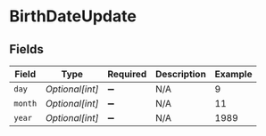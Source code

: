 # BirthDateUpdate


## Fields

| Field              | Type               | Required           | Description        | Example            |
| ------------------ | ------------------ | ------------------ | ------------------ | ------------------ |
| `day`              | *Optional[int]*    | :heavy_minus_sign: | N/A                | 9                  |
| `month`            | *Optional[int]*    | :heavy_minus_sign: | N/A                | 11                 |
| `year`             | *Optional[int]*    | :heavy_minus_sign: | N/A                | 1989               |